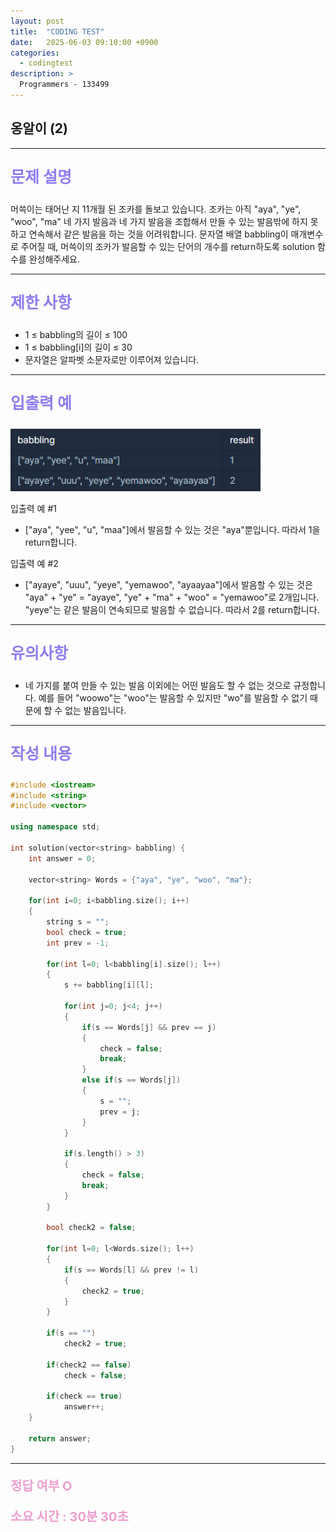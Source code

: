 ```yaml
---
layout: post
title:  "CODING TEST"
date:   2025-06-03 09:10:00 +0900
categories:
  - codingtest
description: >
  Programmers - 133499
---
```

## 옹알이 (2)

---

<p style = "color:#8f7cee; font-size:25px; font-weight:bold">
문제 설명
</p>

머쓱이는 태어난 지 11개월 된 조카를 돌보고 있습니다. 조카는 아직 "aya", "ye", "woo", "ma" 네 가지 발음과 네 가지 발음을 조합해서 만들 수 있는 발음밖에 하지 못하고 연속해서 같은 발음을 하는 것을 어려워합니다. 문자열 배열 babbling이 매개변수로 주어질 때, 머쓱이의 조카가 발음할 수 있는 단어의 개수를 return하도록 solution 함수를 완성해주세요.

---

<p style = "color:#8f7cee; font-size:25px; font-weight:bold">
제한 사항
</p>

- 1 ≤ babbling의 길이 ≤ 100
- 1 ≤ babbling[i]의 길이 ≤ 30
- 문자열은 알파벳 소문자로만 이루어져 있습니다.

---

<p style = "color:#8f7cee; font-size:25px; font-weight:bold">
입출력 예
</p>

<img src = "../../assets/img/codingtest/133499.png" width = "400" height = "100">

입출력 예 #1
- ["aya", "yee", "u", "maa"]에서 발음할 수 있는 것은 "aya"뿐입니다. 따라서 1을 return합니다.

입출력 예 #2
- ["ayaye", "uuu", "yeye", "yemawoo", "ayaayaa"]에서 발음할 수 있는 것은 "aya" + "ye" = "ayaye", "ye" + "ma" + "woo" = "yemawoo"로 2개입니다. "yeye"는 같은 발음이 연속되므로 발음할 수 없습니다. 따라서 2를 return합니다.

---

<p style = "color:#8f7cee; font-size:25px; font-weight:bold">
유의사항
</p>

- 네 가지를 붙여 만들 수 있는 발음 이외에는 어떤 발음도 할 수 없는 것으로 규정합니다. 예를 들어 "woowo"는 "woo"는 발음할 수 있지만 "wo"를 발음할 수 없기 때문에 할 수 없는 발음입니다.

---

<p style = "color:#8f7cee; font-size:25px; font-weight:bold">
작성 내용
</p>

```C++
#include <iostream>
#include <string>
#include <vector>

using namespace std;

int solution(vector<string> babbling) {
    int answer = 0;
    
    vector<string> Words = {"aya", "ye", "woo", "ma"};
    
    for(int i=0; i<babbling.size(); i++)
    {
        string s = "";
        bool check = true;
        int prev = -1;
        
        for(int l=0; l<babbling[i].size(); l++)
        {
            s += babbling[i][l];
        
            for(int j=0; j<4; j++)
            {
                if(s == Words[j] && prev == j)
                {
                    check = false;
                    break;
                }
                else if(s == Words[j])
                {
                    s = "";
                    prev = j;
                }
            }
            
            if(s.length() > 3)
            {
                check = false;
                break;
            }
        }
        
        bool check2 = false; 
        
        for(int l=0; l<Words.size(); l++)
        {
            if(s == Words[l] && prev != l)
            {
                check2 = true;
            }
        }

        if(s == "")
            check2 = true;
        
        if(check2 == false)
            check = false;
        
        if(check == true)
            answer++;
    }
    
    return answer;
}
```

---

<p style = "color:#ed9ece; font-size:20px; font-weight:bold">
정답 여부 O
</p>

<p style = "color:#ed9ece; font-size:20px; font-weight:bold">
소요 시간 : 30분 30초  
</p>

